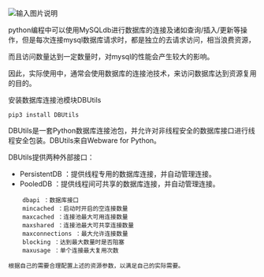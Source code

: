 ![输入图片说明](https://images.gitee.com/uploads/images/2018/1110/180612_433fc2e7_87650.png "20160507105500267.png")

python编程中可以使用MySQLdb进行数据库的连接及诸如查询/插入/更新等操作，但是每次连接mysql数据库请求时，都是独立的去请求访问，相当浪费资源，

而且访问数量达到一定数量时，对mysql的性能会产生较大的影响。

因此，实际使用中，通常会使用数据库的连接池技术，来访问数据库达到资源复用的目的。


安装数据库连接池模块DBUtils
 
```
pip3 install DBUtils
```
 
DBUtils是一套Python数据库连接池包，并允许对非线程安全的数据库接口进行线程安全包装。DBUtils来自Webware for Python。

DBUtils提供两种外部接口：
* PersistentDB ：提供线程专用的数据库连接，并自动管理连接。
* PooledDB ：提供线程间可共享的数据库连接，并自动管理连接。


 
```
    dbapi ：数据库接口
    mincached ：启动时开启的空连接数量
    maxcached ：连接池最大可用连接数量
    maxshared ：连接池最大可共享连接数量
    maxconnections ：最大允许连接数量
    blocking ：达到最大数量时是否阻塞
    maxusage ：单个连接最大复用次数

根据自己的需要合理配置上述的资源参数，以满足自己的实际需要。
```
